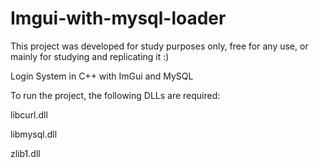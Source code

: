 # Imgui-with-mysql-loader

This project was developed for study purposes only, free for any use, or mainly for studying and replicating it :)

Login System in C++ with ImGui and MySQL

To run the project, the following DLLs are required:

libcurl.dll

libmysql.dll

zlib1.dll
